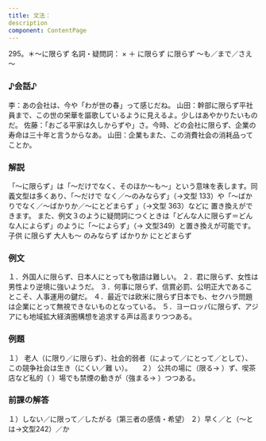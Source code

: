 ```yaml
---
title: 文法：
description
component: ContentPage
---
```



295。＊～に限らず
名詞・疑問詞： × ＋ に限らず
に限らず ～も／まで／さえ ～
### ♪会話♪
李：あの会社は、今や「わが世の春」って感じだね。
山田：幹部に限らず平社員まで、この世の栄華を謳歌しているように見えるよ。少しはあやかりたいものだ。 佐藤：「おごる平家は久しからずや」さ。今時、どの会社に限らず、企業の寿命は三十年と言うからなあ。 山田：企業もまた、この消費社会の消耗品ってことか。
### 解説
「～に限らず」は「～だけでなく、そのほか～も～」という意味を表します。同義文型は多くあり、「～だけで なく／～のみならず」（→文型 133）や「～ばかりでなく／～ばかりか／～にとどまらず 」（→文型 363）などに 置き換えができます。
また、例文３のように疑問詞につくときは「どんな人に限らず＝どんな人によらず」のように「～によらず」（→
文型349）と置き換えが可能です。 子供 に限らず 大人も～
のみならず
ばかりか
にとどまらず
### 例文
１．外国人に限らず、日本人にとっても敬語は難しい。
２．君に限らず、女性は男性より逆境に強いようだ。
３．何事に限らず、信賞必罰、公明正大であることこそ、人事運用の鍵だ。
４．最近では欧米に限らず日本でも、セクハラ問題は企業にとって無視できないものとなっている。
５．ヨーロッパに限らず、アジアにも地域拡大経済圏構想を追求する声は高まりつつある。
### 例題
１） 老人（に限り／に限らず）、社会的弱者（によって／にとって／として）、この競争社会は生き（にくい／難
い）。    
２） 公共の場に（限る→ ）ず、喫茶店など私的（ ）場でも禁煙の動きが（強まる→ ）つつある。
### 前課の解答
１）しない／に限って／したがる（第三者の感情・希望）
２）早く／と（～とは→文型242）／か
